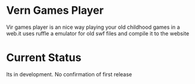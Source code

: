 # Vern Games Player
Vir games player is an nice way playing your old childhood games in a web.it uses ruffle a emulator for old swf files and compile it to the website 
# Current Status 
Its in development. No confirmation of first release 
